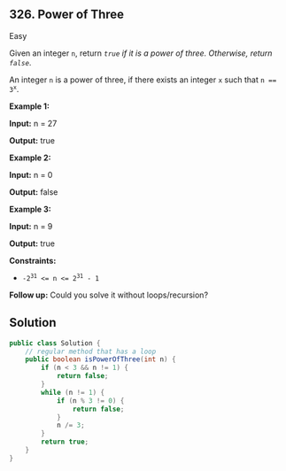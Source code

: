 ## 326\. Power of Three

Easy

Given an integer `n`, return _`true` if it is a power of three. Otherwise, return `false`_.

An integer `n` is a power of three, if there exists an integer `x` such that <code>n == 3<sup>x</sup></code>.

**Example 1:**

**Input:** n = 27

**Output:** true 

**Example 2:**

**Input:** n = 0

**Output:** false 

**Example 3:**

**Input:** n = 9

**Output:** true 

**Constraints:**

*   <code>-2<sup>31</sup> <= n <= 2<sup>31</sup> - 1</code>

**Follow up:** Could you solve it without loops/recursion?

## Solution

```java
public class Solution {
    // regular method that has a loop
    public boolean isPowerOfThree(int n) {
        if (n < 3 && n != 1) {
            return false;
        }
        while (n != 1) {
            if (n % 3 != 0) {
                return false;
            }
            n /= 3;
        }
        return true;
    }
}
```